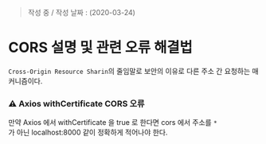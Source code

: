 > 작성 중 / 작성 날짜 : (2020-03-24)

# CORS 설명 및 관련 오류 해결법
`Cross-Origin Resource Sharin`의 줄임말로 보안의 이유로 다른 주소 간 요청하는 매커니즘이다.

### ⚠️ Axios withCertificate CORS 오류
만약 Axios 에서 withCertificate 을 true 로 한다면 cors 에서 주소를 `*`  
가 아닌 localhost:8000 같이 정확하게 적어나야 한다.
